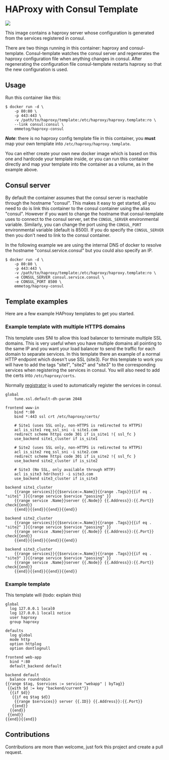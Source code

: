 # HAProxy with Consul Template

[![](https://badge.imagelayers.io/emmetog/haproxy-consul:latest.svg)](https://imagelayers.io/?images=emmetog/haproxy-consul:latest 'Image size')

This image contains a haproxy server whose configuration is generated from
the services registered in consul.

There are two things running in this container: haproxy and consul-template.
Consul-template watches the consul server and regenerates the haproxy
configuration file when anything changes in consul. After regenerating
the configuration file consul-template restarts haproxy so that the
new configuration is used.

## Usage

Run this container like this:
```
$ docker run -d \
    -p 80:80 \
    -p 443:443 \
    -v /path/to/haproxy/template:/etc/haproxy/haproxy.template:ro \
    --link consul:consul \
    emmetog/haproxy-consul
```

***Note***: there is no haproxy config template file in this container, you **must** map your own
template into `/etc/haproxy/haproxy.template`.

You can either create your own new docker image which is based on this one and hardcode
your template inside, or you can run this container directly and map your template into
the container as a volume, as in the example above.

## Consul server

By default the container assumes that the consul server is reachable through the hostname
"consul". This makes it easy to get started, all you need to do is link this container
to the consul container using the alias "consul". However if you
want to change the hostname that consul-template uses to connect to the consul server, set
the `CONSUL_SERVER` environmental variable. Similarly, you can change the port using the
`CONSUL_PORT` environmental variable (default is 8500). If you do specify the `CONSUL_SERVER`
then you don't need to link to the consul container.

In the following example we are using the internal DNS of docker to resolve the hostname
"consul.service.consul" but you could also specify an IP.

```
$ docker run -d \
    -p 80:80 \
    -p 443:443 \
    -v /path/to/haproxy/template:/etc/haproxy/haproxy.template:ro \
    -e CONSUL_SERVER consul.service.consul \
    -e CONSUL_PORT 8500 \
    emmetog/haproxy-consul
```

## Template examples

Here are a few example HAProxy templates to get you started.

### Example template with multiple HTTPS domains

This template uses SNI to allow this load balancer to terminate multiple SSL
domains. This is very useful when you have multiple domains all pointing to the
same IP and you want your load balancer to send the traffic for each domain
to separate services. In this template there an example of a normal HTTP
endpoint which doesn't use SSL (site3). For this template to work you will
have to add the tags "site1", "site2" and "site3" to the corresponding services
when registering the services in consul. You will also need to add the certs
into `/etc/haproxy/certs`.

Normally [registrator](https://github.com/gliderlabs/registrator) is used to
automatically register the services in consul.

```
global
    tune.ssl.default-dh-param 2048

frontend www-in
    bind *:80
    bind *:443 ssl crt /etc/haproxy/certs/

    # Site1 (uses SSL only, non-HTTPS is redirected to HTTPS)
    acl is_site1 req_ssl_sni -i site1.com
    redirect scheme https code 301 if is_site1 !{ ssl_fc }
    use_backend site1_cluster if is_site1

    # Site2 (uses SSL only, non-HTTPS is redirected to HTTPS)
    acl is_site2 req_ssl_sni -i site2.com
    redirect scheme https code 301 if is_site2 !{ ssl_fc }
    use_backend site2_cluster if is_site2

    # Site3 (No SSL, only available through HTTP)
    acl is_site3 hdr(host) -i site3.com
    use_backend site3_cluster if is_site3

backend site1_cluster
    {{range services}}{{$service:=.Name}}{{range .Tags}}{{if eq . "site1" }}{{range service $service "passing" }}
    {{range service .Name}}server {{.Node}} {{.Address}}:{{.Port}} check{{end}}
    {{end}}{{end}}{{end}}{{end}}

backend site2_cluster
    {{range services}}{{$service:=.Name}}{{range .Tags}}{{if eq . "site2" }}{{range service $service "passing" }}
    {{range service .Name}}server {{.Node}} {{.Address}}:{{.Port}} check{{end}}
    {{end}}{{end}}{{end}}{{end}}

backend site3_cluster
    {{range services}}{{$service:=.Name}}{{range .Tags}}{{if eq . "site3" }}{{range service $service "passing" }}
    {{range service .Name}}server {{.Node}} {{.Address}}:{{.Port}} check{{end}}
    {{end}}{{end}}{{end}}{{end}}
```

### Example template

This template will (todo: explain this)
```
global
  log 127.0.0.1 local0
  log 127.0.0.1 local1 notice
  user haproxy
  group haproxy

defaults
  log global
  mode http
  option httplog
  option dontlognull

frontend web-app
  bind *:80
  default_backend default

backend default
  balance roundrobin
{{range $tag, $services := service "webapp" | byTag}}
 {{with $d := key "backend/current"}}
  {{if $d}}
   {{if eq $tag $d}}
    {{range $services}} server {{.ID}} {{.Address}}:{{.Port}}
   {{end}}
  {{end}}
 {{end}}
{{end}}{{end}}
```

## Contributions

Contributions are more than welcome, just fork this project and create a pull request.
